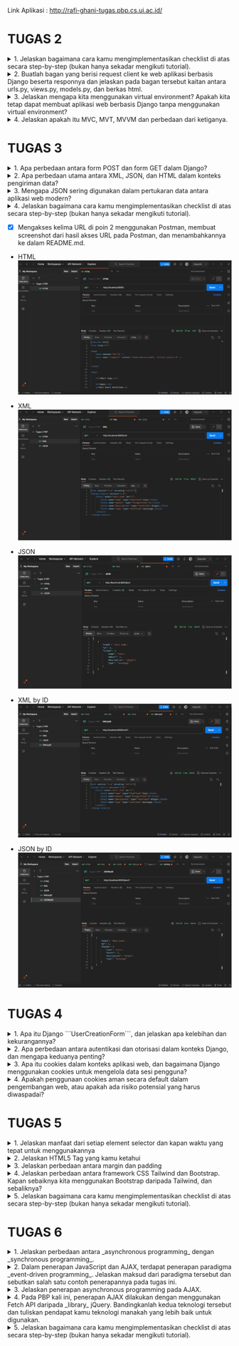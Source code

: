 Link Aplikasi : http://rafi-ghani-tugas.pbp.cs.ui.ac.id/

# TUGAS 2

<details>
<summary>1. Jelaskan bagaimana cara kamu mengimplementasikan checklist di atas secara step-by-step (bukan hanya sekadar mengikuti tutorial).</summary>

- [x] Membuat sebuah proyek Django baru.

* Membuat repositori GitHub baru dengan nama GMart
* Membuat direktori lokal bernama GMart dan inisiasikan dengan `git init` dan hubungkan dengan repositori github tersebut dengan perintah `git remote add origin <URL_GMart>`
* buat file `requirements.txt` dengan beberapa _dependencies_
```
django
gunicorn
whitenoise
psycopg2-binary
requests
urllib3
```
* buat _virtual environment_ dengan perintah `python -m venv env` dan aktifkan dengan perintah `env\Scripts\activate.bat`
* install _dependencies_ tadi dengan perintah `pip install -r requirements.txt`
* buat proyek Django dengan nama GMart dengan perintah `django-admin startproject GMart .`
* Tambahkan `*` pada ALLOWED_HOSTS di `settings.py` untuk keperluan deployment.
* Buat berkas `.gitignore` di repositori lokal yang berisi:
```
# Django
*.log
*.pot
*.pyc
__pycache__
db.sqlite3
media

# Backup files
*.bak 

# If you are using PyCharm
# User-specific stuff
.idea/**/workspace.xml
.idea/**/tasks.xml
.idea/**/usage.statistics.xml
.idea/**/dictionaries
.idea/**/shelf

# AWS User-specific
.idea/**/aws.xml

# Generated files
.idea/**/contentModel.xml

# Sensitive or high-churn files
.idea/**/dataSources/
.idea/**/dataSources.ids
.idea/**/dataSources.local.xml
.idea/**/sqlDataSources.xml
.idea/**/dynamic.xml
.idea/**/uiDesigner.xml
.idea/**/dbnavigator.xml

# Gradle
.idea/**/gradle.xml
.idea/**/libraries

# File-based project format
*.iws

# IntelliJ
out/

# JIRA plugin
atlassian-ide-plugin.xml

# Python
*.py[cod] 
*$py.class 

# Distribution / packaging 
.Python build/ 
develop-eggs/ 
dist/ 
downloads/ 
eggs/ 
.eggs/ 
lib/ 
lib64/ 
parts/ 
sdist/ 
var/ 
wheels/ 
*.egg-info/ 
.installed.cfg 
*.egg 
*.manifest 
*.spec 

# Installer logs 
pip-log.txt 
pip-delete-this-directory.txt 

# Unit test / coverage reports 
htmlcov/ 
.tox/ 
.coverage 
.coverage.* 
.cache 
.pytest_cache/ 
nosetests.xml 
coverage.xml 
*.cover 
.hypothesis/ 

# Jupyter Notebook 
.ipynb_checkpoints 

# pyenv 
.python-version 

# celery 
celerybeat-schedule.* 

# SageMath parsed files 
*.sage.py 

# Environments 
.env 
.venv 
env/ 
venv/ 
ENV/ 
env.bak/ 
venv.bak/ 

# mkdocs documentation 
/site 

# mypy 
.mypy_cache/ 

# Sublime Text
*.tmlanguage.cache 
*.tmPreferences.cache 
*.stTheme.cache 
*.sublime-workspace 
*.sublime-project 

# sftp configuration file 
sftp-config.json 

# Package control specific files Package 
Control.last-run 
Control.ca-list 
Control.ca-bundle 
Control.system-ca-bundle 
GitHub.sublime-settings 

# Visual Studio Code
.vscode/* 
!.vscode/settings.json 
!.vscode/tasks.json 
!.vscode/launch.json 
!.vscode/extensions.json 
.history
```

- [x] Membuat aplikasi dengan nama main pada proyek tersebut.

* aktifkan _virtual environment_ dan buat aplikasi baru `main` dalam proyek GMart dengan perintah `python manage.py startapp main`
* Mendaftarkan `main` dalam proyek dengan menambahkan `'main'` pada variabel `INSTALLED_APPS` di dalam berkas `settings.py` pada direktori `GMart`

```
INSTALLED_APPS = [
    ...,
    'main',
    ...
]
```

-  Melakukan _routing_ pada proyek agar dapat menjalankan aplikasi `main`.

* buat berkas `urls.py` di dalam direktori `main` yang berisi:
```
from django.urls import path
from main.views import show_main

app_name = 'main'

urlpatterns = [
    path('', show_main, name='show_main'),
]
```
* Buka berkas `urls.py` di dalam direktori proyek GMart, impor fungsi `include` dari `django.urls`
```
...
from django.urls import path, include
...
```
* tambahkan rute URL seperti berikut untuk mengarahkan ke tampilan `main` di dalam variabel `urlpatterns`
```
urlpatterns = [
    ...
    path('main/', include('main.urls')),
    ...
]
```

- [x] membuat model pada aplikasi `main`

* isi berkas models.py pada direktori aplikasi `main` dengan kode:
```
from django.db import models

class Product(models.Model):
    name = models.CharField(max_length=255)
    amount = models.IntegerField()
    description = models.TextField()
    type = models.TextField()
```

* migrasi model dengan perintah:
```
python manage.py makemigrations
```
* migrasi ke dalam basis data lokal dengan perintah:
```
python manage.py migrate
```

- [x] Membuat sebuah fungsi pada views.py untuk dikembalikan ke dalam sebuah template HTML yang menampilkan nama aplikasi serta nama dan kelas

* membuat direktori `templates` pada direktori aplikasi `main`
* buat berkas `main.html` pada direktori `templates` yang berisi:
```
<h1>GMart Page</h1>

<h5>Name: </h5>
<p>{{ name }}<p>
<h5>Class: </h5>
<p>{{ class }}<p>
```
* buka berkas `views.py` yang terletak di dalam berkas aplikasi `main` dan isi dengan
```
def show_main(request):
    context = {
        'name': 'Rafi Ghani Harditama',
        'class': 'PBP E'
    }

    return render(request, "main.html", context)
```

- [x] Membuat sebuah routing pada `urls.py` aplikasi `main` untuk memetakan fungsi yang telah dibuat pada `views.py`

* buat berkas `urls.py` di dalam direktori `main`
* isi urls.py dengan kode berikut.
```
from django.urls import path
from main.views import show_main

app_name = 'main'

urlpatterns = [
    path('', show_main, name='show_main'),
]
```

- [x] Melakukan deployment ke Adaptable terhadap aplikasi yang sudah dibuat

* Lakukan `add`, `commit`, dan `push` dari direktori repositori lokal ke repositori GMart di GitHub dengan menggunakan perintah
```
git add .
```
```
git commit -m "<KOMENTAR>"
```
```
git push -u origin main
```

* Masuk ke _website_ Adaptable.io dan tombol `New App`. Pilih `Connect an Existing Repository`
* Pilihlah repositori proyek `GMart` sebagai basis aplikasi yang akan di-_deploy_. Pilih _branch_ yang ingin dijadikan sebagai _deployment branch_
* Pilihlah `Python App Template` sebagai _template deployment_
* Pilih `PostgreSQL` sebagai tipe basis data yang akan digunakan
* Pilih Phyton versi 3.11
* Pada bagian `Start Command` masukkan perintah `python manage.py migrate && gunicorn shopping_list.wsgi`
* Masukkan nama aplikasi yang akan menjadi _domain_ web
* Centang bagian `HTTP Listener on PORT` dan klik `Deploy App` untuk memulai proses deployment aplikasi.
</details>

<details>
<summary>2. Buatlah bagan yang berisi request client ke web aplikasi berbasis Django beserta responnya dan jelaskan pada bagan tersebut kaitan antara urls.py, views.py, models.py, dan berkas html.</summary>

![image](https://github.com/RafGhan/GMart/assets/124992862/a331d954-37ce-4a1e-af81-fb217799221b)


* User: merupakan pengguna(user) yang menjalankan/mengakses web aplikasi
* URLConf(`urls.py`): file yang berfungsi untuk mengatur pola URL yang akan diatur oleh views dalam aplikasi
* Model (`models.py`): file yang berfungsi untuk mendefinisikan struktur data aplikasi dan logika bisnis yang akan disimpan dalam database.
* View (`views.py`): file yang berfungsi sebagai tempat menyimpan model data kita dan hubungan antara data-data tersebut di dalam database
* Template: file HTML yang berfungsi untuk mengatur tampilan dalam aplikasi web. 
* Database: Tempat dimana aplikasi web disimpan secara permanen. 

Dalam pengembangan aplikasi web dengan Django, `urls.py` mengatur pola URL yang mengarahkan permintaan pengguna ke fungsi-fungsi views di `views.py`. Views berperan sebagai perantara antara model di `models.py` dan file template. Saat user melakukan permintaan, `urls.py` menentukan views yang akan menangani permintaan tersebut. Kemudian, views menggunakan model dari `models.py` untuk mengakses data dalam database sesuai dengan permintaan. Selanjutnya, views merender file Template yang sesuai dengan data dan mengirim respons ke pengguna sebagai halaman web. 
</details>

<details>
<summary>3. Jelaskan mengapa kita menggunakan virtual environment? Apakah kita tetap dapat membuat aplikasi web berbasis Django tanpa menggunakan virtual environment?</summary>

_Virtual environment_ adalah alat yang digunakan untuk menciptakan suatu ruang lingkup virtual yang terisolasi secara independen dari _dependencies_ utama. Dengan _virtual environment_, dapat memungkinkan kita untuk menghindari konflik dari _dependencies-dependecies_ yang dapat saling bertabrakan.

Walaupun kita dapat membuat aplikasi web berbasis Django tanpa menggunakan _virtual environment_, sangat disarankan untuk tetap menggunakan _virtual environment_ dalam pengembangan Django. Hal tersebut karena menggunakan _virtual environment_ merupakan _best practice_ karena dapat membantu proyek tetap terorganisir, mencegah terjadinya konflik, dan memudahkan manajemen dependensi. Dengan demikian, membuat aplikasi web berbasis Django dengan menggunakan _virtual environment_ merupakan _best practice_ dan lebih efektif dibandingkan dengan tidak menggunakannya.
</details>

<details>
<summary>4. Jelaskan apakah itu MVC, MVT, MVVM dan perbedaan dari ketiganya.</summary>

* MVC (Model-View-Controller) adalah konsep arsitektur yang memisahkan aplikasi menjadi 3 komponen yaitu Model, View dan Controller
  + Model: Komponen yang bertanggung jawab untuk mengatur dan mengelola data dari aplikasi
  + View: komponen yang menangani logika presentasi. View mengontrol bagaimana data yang dikelola oleh model akan ditampilkan kepada pengguna
  + Controller: komponen yang menghubungkan model dan view dalam setiap proses request dari user
    
* MVT (Model-View-Template) adalah konsep arsitektur yang memisahkan aplikasi menjadi 3 komponen yaitu Model, View dan Template
  + Model: Komponen yang bertanggung jawab untuk mengatur dan mengelola data dari aplikasi
  + View: komponen yang menangani logika presentasi. View mengontrol bagaimana data yang dikelola oleh model akan ditampilkan kepada pengguna
  + Template: komponen yang berfungsi untuk mengatur tampilan atau antarmuka pengguna
    
* MVVM (Model-View-ViewModel)adalah konsep arsitektur yang memisahkan aplikasi menjadi 3 komponen yaitu Model, View dan ViewModel
  + Model: Komponen yang bertanggung jawab untuk mengatur dan mengelola data dari aplikasi
  + View: komponen yang menangani logika presentasi. View mengontrol bagaimana data yang dikelola oleh model akan ditampilkan kepada pengguna
  + ViewModel: komponen yang berfungsi untuk berinteraksi dengan model di mana data yang ada akan diteruskan ke layer view

Perbedaan ketiganya terletak pada bagaimana komponen-komponen tersebut saling berinteraksi dan memisahkan tanggung jawab mereka dalam pengembangan aplikasi. MVC lebih terfokus pada pengendalian aliran aplikasi, MVT memisahkan tampilan dengan markup HTML
</details>

# TUGAS 3 

<details>
<summary>1. Apa perbedaan antara form POST dan form GET dalam Django?</summary>

| POST   | GET   |
| ---    | ---   |
|Data dikirimkan dalam bentuk _request body_, sehingga tidak terlihat di URL.|Data dikirimkan sebagai _query string_ yang terlihat di URL|
|Memiliki batas ukuran data yang lebih besar dibandingkan ```GET```|Terbatas dalam ukuran data karena ada batasan panjang URL pada beberapa server dan browser|
|Cocok untuk mengirim data sensitif karena tidak terlihat di URL| Kurang aman untuk data sensitif karena lebih mudah diakses oleh pengguna dengan URL|
|Biasanya digunakan untuk mengirimkan data yang memiliki dampak terhadap server|Biasanya digunakan untuk mengirimkan data yang tidak berpengaruh terhadap server|
</details>

<details>
<summary>2. Apa perbedaan utama antara XML, JSON, dan HTML dalam konteks pengiriman data?</summary>

* XML merupakan _markup language_ yang digunakan untuk menyimpan dan mengirim data dalam format yang sangat fleksibel dengan struktur pohon dan _user_ dapat membuat tag tambahan sesuai dengan kebutuhan. Meskipun fleksibel, markup XML seringkali rumit dan sulit dibaca.
* JSON merupakan format pengiriman yang cenderung sederhana dan mudah untuk dimengerti oleh manusia dengan pasangan key-value. Selain itu, JSON juga relatif ringan dibandingkan dngan format data lainnya. Hal tersebut membuatnya sangat efektif dalam pertukaran data dibandingkan dengan format data lainnya.
* HTML adalah _markup language_ yang digunakan untuk membuat struktur dan tampilan halaman web. Berbeda dengan JSON dan XML yang dapat membuat tag mereka sendiri, HTML memiliki tag bawaan yang telah ditentukan sebelumnya untuk elemen-elemen seperti teks, gambar, tautan, dan lainnya.
</details>

<details>
<summary>3. Mengapa JSON sering digunakan dalam pertukaran data antara aplikasi web modern?</summary>

* JSON lebih mudah untuk dipahami karena memiliki format yang sederhana dan array yang mudah dipahami oleh manusia.
* Fleksibel karena memungkinkan perubahan struktur data dengan mudah tanpa perlu mengubah skema secara signifikan.
* JSON compatible dengan hampir semua bahsa pemrograman seperti JavaScript, Python, Ruby, Java, C#, dll
* JSON adalah format data yang relatif ringan dibandingkan dngan format data lainnya, sehingga mengurangi latensi dan memungkinkan pertukaran data yang lebih cepat dibandingkan dengan format data lainnya.
</details>

<details>
<summary>4. Jelaskan bagaimana cara kamu mengimplementasikan checklist di atas secara step-by-step (bukan hanya sekadar mengikuti tutorial).</summary>

* Buat _folder_ ```templates``` pada _root folder_ dan buat _file_ HTML bernama ```base.html```. Isi dari ```base.html```:
```
{% load static %}
<!DOCTYPE html>
<html lang="en">
    <head>
        <meta charset="UTF-8" />
        <meta
            name="viewport"
            content="width=device-width, initial-scale=1.0"
        />
        {% block meta %}
        {% endblock meta %}
    </head>

    <body>
        {% block content %}
        {% endblock content %}
    </body>
</html>
```

* Buka  ```settings.py``` pada subdirektori ```GMart``` dan tambahkan kode ```BASE_DIR / 'templates``` pada variabel ```TEMPLATES``` 
```
...
TEMPLATES = [
    {
        'BACKEND': 'django.template.backends.django.DjangoTemplates',
        'DIRS': [BASE_DIR / 'templates'], # Tambahkan kode ini
        'APP_DIRS': True,
        ...
    }
]
...
```

* Ubah kode pada ```main.html``` di subdirektori ```templates``` yang ada di direktori ```main``` menjadi:
```
{% extends 'base.html' %}

{% block content %}
    <h1>Shopping List Page</h1>

    <h5>Name:</h5>
    <p>{{name}}</p>

    <h5>Class:</h5>
    <p>{{class}}</p>
{% endblock content %}
```

- [x] Membuat input form untuk menambahkan objek model pada app sebelumnya.

* Buat berkas baru pada direktori ```main``` dengan nama ```forms.py``` untuk membuat struktur form yang dapat menerima data produk baru. isi dari ```forms.py```:
```
from django.forms import ModelForm
from main.models import Item

class ItemForm(ModelForm):
    class Meta:
        model = Item
        fields = ["name", "amount", "description", "type"]
```

* Buka berkas ```views.py``` yang ada pada folder ```main``` dan tambahkan beberapa _import_ berikut pada bagian paling atas
```
from main.forms import ItemForm
from django.urls import reverse
from main.models import Item
```

* Buat fungsi baru bernama ```create_product``` dengan kode
```
def create_product(request):
    form = ItemForm(request.POST or None)

    if form.is_valid() and request.method == "POST":
        form.save()
        return HttpResponseRedirect(reverse('main:show_main'))
```

* Ubah fungsi ```show_main``` menjadi
```
def show_main(request):
    item = Item.objects.all()
    context = {
        'name': 'Rafi Ghani Harditama',
        'class': 'PBP E',
        'item': item
    }
    return render(request, "main.html", context)
```

* Buka ```urls.py``` yang ada pada folder ```main``` dan _import_ fungsi ```create_product``` tadi 
```
from main.views import show_main, create_product
```

* Tambahkan _path url_ ke dalam ```urlpatterns``` pada ```urls.py``` di ```main``` untuk mengakses fungsi yang sudah di-_import_ tadi
```
path('create-product', create_product, name='create_product'),
```

* Buat berkas HTML baru dengan nama ```create_product.html``` pada direktori ```main/templates```. Isi ```create_product.html``` dengan kode berikut:
```
{% extends 'base.html' %} 

{% block content %}
<h1>Add New Item</h1>

<form method="POST">
    {% csrf_token %}
    <table>
        {{ form.as_table }}
        <tr>
            <td></td>
            <td>
                <input type="submit" value="Add Item"/>
            </td>
        </tr>
    </table>
</form>

{% endblock %}
```

* Tambahkan kode berikut di dalam ```{% block content %}```untuk menampilkan data produk dalam bentuk table serta tombol "Add New Product" pada ```main.html``` 
```
<table>
        <tr>
            <th>Name</th>
            <th>Amount</th>
            <th>Description</th>
            <th>Type</th>
        </tr>
    
        {% comment %} Berikut cara memperlihatkan data produk di bawah baris ini {% endcomment %}
    
        {% for item in items %}
            <tr>
                <td>{{item.name}}</td>
                <td>{{item.amount}}</td>
                <td>{{item.description}}</td>
                <td>{{item.type}}</td>
            </tr>
        {% endfor %}
    </table>
    
    <br />
    
    <a href="{% url 'main:create_product' %}">
        <button>
            Add New Item
        </button>
    </a>
```

- [x] Tambahkan 5 fungsi views untuk melihat objek yang sudah ditambahkan dalam format HTML, XML, JSON, XML by ID, dan JSON by ID.

* Tambahkan _import_ ```HttpResponse``` dan ```Serializer``` pada ```views.py``` yang ada pada folder ```main```
```
from django.http import HttpResponse
from django.core import serializers
```

* Buat fungsi untuk mengirimkan data dalam berbagai format data di ```view.py```
    + XML
    ```
    def show_xml(request):
        data = Item.objects.all()
        return HttpResponse(serializers.serialize("xml", data), content_type="application/xml")
    ```
    
    + JSON
    ```
    def show_json(request):
        data = Item.objects.all()
        return HttpResponse(serializers.serialize("json", data), content_type="application/json")
    ```

    + XML by ID
    ```
    def show_xml_by_id(request, id):
        data = Item.objects.filter(pk=id)
        return HttpResponse(serializers.serialize("xml", data), content_type="application/xml")
    ```
    
    + JSON by ID
    ```
    def show_json_by_id(request, id):
        data = Item.objects.filter(pk=id)
        return HttpResponse(serializers.serialize("json", data), content_type="application/json")
    ```

- [x]  Membuat routing URL untuk masing-masing views yang telah ditambahkan pada poin 2.

* Buka ```urls.py``` pada direktori ```main``` dan import fungsi yang sudah kita buat di poin 2. Kemudian, tambahkan path url di ```urlpatterns``` untuk dapat diakses
```
from django.urls import path
from main.views import show_main,  create_product, show_xml, show_json, show_xml_by_id, show_json_by_id 

app_name = 'main'

urlpatterns = [
    path('', show_main, name='show_main'),
    path('create-product', create_product, name='create_product'),
    path('xml/', show_xml, name='show_xml'), 
    path('json/', show_json, name='show_json'),
    path('xml/<int:id>/', show_xml_by_id, name='show_xml_by_id'),
    path('json/<int:id>/', show_json_by_id, name='show_json_by_id'), 
]
```

- [x] BONUS! Menambahkan pesan "Kamu menyimpan X item pada aplikasi ini" 

* menamahkan kode ```'kumlah_item': item.count()``` pada fungsi ```show_main``` di ```views.py``` pada direktori ```main``` sehingga kode pada  fungsi ```show_main``` menjadi berikut
```
def show_main(request):
    item = Item.objects.all()
    context = {
        'name': 'Rafi Ghani Harditama',
        'class': 'PBP E',
        'item': item,
        'jumlah_item': item.count()
    }
    return render(request, "main.html", context)
```

* menambahkan kode ```<p>Kamu menyimpan {{ jumlah_item }} item pada aplikasi ini </p>``` pada ```main.html``` di subdirektori ```templates``` yang ada di direktori ```main```
</details>

- [x] Mengakses kelima URL di poin 2 menggunakan Postman, membuat screenshot dari hasil akses URL pada Postman, dan menambahkannya ke dalam README.md.

* HTML
![Alt text](image.png)

* XML
![Alt text](image-2.png)

* JSON
![Alt text](image-1.png)

* XML by ID
![Alt text](image-3.png)

* JSON by ID
![Alt text](image-4.png)

# TUGAS 4 

<details>
<summary>1. Apa itu Django ```UserCreationForm```, dan jelaskan apa kelebihan dan kekurangannya?</summary>
```UserCreationForm``` merupakan import yang terdapat pada ```django.contrib.auth.forms``` untuk membuat dan meregister akun baru dalam aplikasi web

Kelebihan:
* Form ini sudah dibuat secara default oleh Django sehingga user tidak perlu membuat kode untuk register sendiri
* Sudah terintegrasi dengan sistem otentikasi Django, seperti login, logout, dll
* Form ini sudah memiliki validasi bawaan untuk mengecek data user sudah sesuai syarat atau belum, seperti password yang dibuat sekuat mungkin dengan harus menggunakan elemen dan angka

Kekurangan:
* Form ini sudah menggunakan desain bawaan sehingga user tidak bisa mengubah desain tersebut
* Tidak bisa dikostumisasi dengan mudah seperti menambahkan field baru karena form ini sudah bawaan dari Django
</details>

<details>
<summary>2. Apa perbedaan antara autentikasi dan otorisasi dalam konteks Django, dan mengapa keduanya penting?</summary>

Autentikasi adalah preses yang dilakukan untuk memverifikasi identitas user yang akan login ke dalam aplikasi web, seperti login dengan memasukkan username dan password. Sementara, otorisasi adalah pengendalian izin atas hal-hal yang boleh dilakukan seorang user dalam aplikasi web tersebut. Keduanya sama pentingnya untuk melindungi aplikasi web. Autentikasi mengecek keaslian pengguna yang dapat masuk ke dalam aplikasi web. Setelah terautentikasi, otorisasi memberikan hak dan informasi yang sesuai kepada user yang sudah terautentikasi dalam mengakses web aplikasi tersebut.  
</details>

<details>
<summary>3. Apa itu cookies dalam konteks aplikasi web, dan bagaimana Django menggunakan cookies untuk mengelola data sesi pengguna?</summary>

Dalam konteks aplikasi web, cookies adalah file kecil yang berisi informasi tentang data pengguna yang dikirim oleh web ke browser dan disimpan pada perangkat user. File ini berguna untuk mengelola data pengguna selama mengakses aplikasi web. Dalam Django, cookies digunakan untuk mengelola data sesi pengguna dengan menyimpan ID sesi dalam cookies di browser pengguna. Namun, data sesi yang sebenernya, seperti status masuk atau preferensi, disimpan di server Django. Cara kerjanya adalah saat pertama kali user mengakses aplikasi web, Django akan membuat ID sesi unik untuk user tersebut. Setiap kali pengguna membuat permintaan, ID sesi digunakan untuk mengidentifikasi sesi pengguna, memungkinkan Django untuk mengembalikan data sesi yang sesuai. 
</details>

<details>
<summary>4. Apakah penggunaan cookies aman secara default dalam pengembangan web, atau apakah ada risiko potensial yang harus diwaspadai?</summary>

Penggunaaan cookies dalam pengembagan web sebenernya cukup aman jika dikelola dengan benar. Namun, tidak menutup adanya risiko potensi yang tetap harus diwaspadai seperti serangan Cross-Site Scripting (XSS) atau Cross-Site Request Forgery (CSRF), kebocoran data, dan pelacakan oleh pihak ketiga. Meskipun begitu, kita tetap dapat mengurangi risiko tersebut salah satunya dengan menggunakan HTTPS.

<summary>5. Jelaskan bagaimana cara kamu mengimplementasikan checklist di atas secara step-by-step (bukan hanya sekadar mengikuti tutorial).</summary>

- [x]  Mengimplementasikan fungsi registrasi, login, dan logout untuk memungkinkan pengguna untuk mengakses aplikasi sebelumnya dengan lancar.

* Registrasi

    + _import_ ```redirect```, ```UserCreationForm```, dan ```messages``` pada berkas ```views.py``` pada subdirektori ```main```
    ```
    from django.shortcuts import redirect
    from django.contrib.auth.forms import UserCreationForm
    from django.contrib import messages  
    ```

    + buatlah fungsi ```register``` dengan kode berikut
    ```
    def register(request):
        form = UserCreationForm()

        if request.method == "POST":
            form = UserCreationForm(request.POST)
            if form.is_valid():
                form.save()
                messages.success(request, 'Your account has been successfully created!')
                return redirect('main:login')
        context = {'form':form}
        return render(request, 'register.html', context)
    ```

    + Buat berkas HTML yang bernama ```register.html``` pada subdirektori ```main/templates``` dengan isi sebagai berikut.
    ```
    {% extends 'base.html' %}

    {% block meta %}
        <title>Register</title>
        {% endblock meta %}

    {% block content %}  

    <div class = "login">
    
        <h1>Register</h1>  

            <form method="POST" >  
                {% csrf_token %}  
                <table>  
                    {{ form.as_table }}  
                    <tr>  
                        <td></td>
                        <td><input type="submit" name="submit" value="Daftar"/></td>  
                    </tr>  
                </table>  
            </form>

        {% if messages %}  
            <ul>   
                {% for message in messages %}  
                    <li>{{ message }}</li>  
                    {% endfor %}  
            </ul>   
        {% endif %}

    </div>  

    {% endblock content %}
    ```

    + _import_ fungsi register tadi pada ```urls.py``` yang ada di subdirektori ```main``` dan tambahkan _path url_ ke dalam ``` urlpatterns``` 
    ``` from main.views import register```
    ```path('register/', register, name='register'),```

* Login

    + _import_ ```authenticate```, dan ```login``` pada berkas ```views.py``` pada subdirektori ```main```
    ```from django.contrib.auth import authenticate, login```

    + buatlah fungsi ```login``` dengan kode berikut
    ```
    def login_user(request):
        if request.method == 'POST':
            username = request.POST.get('username')
            password = request.POST.get('password')
            user = authenticate(request, username=username, password=password)
            if user is not None:
                login(request, user)
                return redirect('main:show_main')
            else:
                messages.info(request, 'Sorry, incorrect username or password. Please try again.')
        context = {}
        return render(request, 'login.html', context)
    ```

    + Buat berkas HTML yang bernama ```login.html``` pada subdirektori ```main/templates``` dengan isi sebagai berikut.
    ```
    {% extends 'base.html' %}

    {% block meta %}
        <title>Login</title>
    {% endblock meta %}

    {% block content %}

    <div class = "login">

       <h1>Login</h1>

        <form method="POST" action="">
            {% csrf_token %}
            <table>
                <tr>
                    <td>Username: </td>
                    <td><input type="text" name="username" placeholder="Username" class="form-control"></td>
                </tr>
                    
                <tr>
                    <td>Password: </td>
                    <td><input type="password" name="password" placeholder="Password" class="form-control"></td>
                </tr>

                <tr>
                    <td></td>
                    <td><input class="btn login_btn" type="submit" value="Login"></td>
                </tr>
            </table>
        </form>

        {% if messages %}
            <ul>
                {% for message in messages %}
                    <li>{{ message }}</li>
                {% endfor %}
            </ul>
        {% endif %}     
        
        Don't have an account yet? <a href="{% url 'main:register' %}">Register Now</a>

    </div>

    {% endblock content %}
    ```

    + _import_ fungsi login tadi pada ```urls.py``` yang ada di subdirektori ```main``` dan tambahkan _path url_ ke dalam ``` urlpatterns``` 
    ```from main.views import login_user```
    ```path('login/', login_user, name='login'),```

* Logout

    + _import_ ```logout``` pada berkas ```views.py``` pada subdirektori ```main```
    ```from django.contrib.auth import logout```

    + buatlah fungsi ```logout``` dengan kode berikut
    ```
    def logout_user(request):
        logout(request)
        return redirect('main:login')
    ```

    + tambahkan kode di bawah ini setelah _hyperlink tag_ untuk _Add New Product_ pada berkas ```main.html```
    ```
    ...
    <a href="{% url 'main:logout' %}">
        <button>
            Logout
        </button>
    </a>
    ...    
    ```

    + _import_ fungsi logout tadi pada ```urls.py``` yang ada di subdirektori ```main``` dan tambahkan _path url_ ke dalam ``` urlpatterns``` 
    ```from main.views import logout_user```
    ```path('logout/', logout_user, name='logout'),```

- [x] Membuat dua akun pengguna dengan masing-masing tiga dummy data menggunakan model yang telah dibuat pada aplikasi sebelumnya untuk setiap akun di lokal.

* Membuka localhost pada browser
* tekan tombol register untuk membuat akun (lakukan 2 kali hingga terdapat 2 user)
* Setelah membuat akun, login dengan username dan password yang sudah dibuat
* tekan tombol add new product untuk membuat dummy data (lakukan 3 kali hingga terdapat 3 dummy data pada setiap user)
* kedua akun tersebut sudah memiliki 3 dummy data di masing-masing akun

- [x] Menghubungkan model Item dengan User.

* _import_ ```User``` pada ```models.py``` yang ada pada subdirektori ```main```
```from django.contrib.auth.models import User```

* Tambahkan potongan kode berikut pada model ```Item```
```
class Item(models.Model):
    user = models.ForeignKey(User, on_delete=models.CASCADE)
...
```

* ubah fungsi ```create_product``` pada ```views.py``` yang ada pada subdirektori ```main```
```
def create_item(request):
    form = ItemForm(request.POST or None)

    if form.is_valid() and request.method == "POST":
        item = form.save(commit=False)
        item.user = request.user
        item.save()
        return HttpResponseRedirect(reverse('main:show_main'))
...
```

* ubah fungsi ```show_main``` menjadi
```
def show_main(request):
    products = Product.objects.filter(user=request.user)

    context = {
        'name': request.user.username,
    ...
...
```

* simpan dan lakukan migrasi dengan ```python manage.py makemigrations``` dan ```python manage.py migrate```

- [x] Menampilkan detail informasi pengguna yang sedang logged in seperti username dan menerapkan cookies seperti last login pada halaman utama aplikasi.

* _import_ ```datetime``` pada ```views.py``` yang ada pada subdirektori ```main```
```import datetime```

* tambahkan _cookie_ yang bernama ```last_login``` untuk melihat kapan terakhir kali pengguna melakukan ```login``` eengan mengganti kode pada bagian ```if user is not None``` menjadi kode berikut.
```
if user is not None:
    login(request, user)
    response = HttpResponseRedirect(reverse("main:show_main")) 
    response.set_cookie('last_login', str(datetime.datetime.now()))
    return response
```

* tambahkan kode ```'last_login': request.COOKIES['last_login']``` di variabel ```context``` pada fungsi ```show_main``` sehingga bentuknya menjadi. 
```
context = {
    'name': 'Pak Bepe',
    'class': 'PBP A',
    'products': products,
    'last_login': request.COOKIES['last_login'],
}
```

* Ubah fungsi ```logout_user``` menjadi.
```
def logout_user(request):
    logout(request)
    response = HttpResponseRedirect(reverse('main:login'))
    response.delete_cookie('last_login')
    return response
```

* Pada berkas ```main.html```, tambahkan kode berikut diantara tabel dan tombol _logout_  untuk menampilkan data _last login_.
```
<h5>Sesi terakhir login: {{ last_login }}</h5>
```

- [x] BONUS!Tambahkan tombol dan fungsi untuk menambahkan amount suatu objek sebanyak satu, tombol untuk mengurangi jumlah stok suatu objek sebanyak satu, dan tombol untuk menghapus suatu objek dari inventori.

* Buat fungsi ```add_amount```, ```sub_amount```, dan ```remove_item``` pada ```views.py``` yang ada pada subdirektori ```main```
```
def add_amount(request, id):
    if request == "POST":
        item = Item.objects.get(pk=id)
        item.amount += 1
        item.save()
    return HttpResponseRedirect(reverse('main:show_main'))

def sub_amount(request, id):
    if request == "POST":
        item = Item.objects.get(pk=id)
        if item > 1:
            item.amount -= 1
            item.save()
        else:
            item.delete()
    return HttpResponseRedirect(reverse('main:show_main'))

def remove_item(request, id):
    if request == "POST":
        item = Item.objects.get(pk=id)
        item.delete()
    return HttpResponseRedirect(reverse('main:show_main'))
```

* _import_ fungsi-fungsi tersebut pada ```urls.py``` yang ada di subdirektori ```main``` dan tambahkan _path url_ ke dalam ``` urlpatterns``` 
```
from main.views import add_amount, sub_amount, remove_item
```
```
path('add/<int:id>/', add_amount, name='add_amount'),
path('sub/<int:id>/', sub_amount, name='sub_amount'),
path('remove/<int:id>/', remove_item, name='remove_item'),
```

* Tambahkan kode berikut di dalam tabel pada ```main.html```
```
<td>
    <form method="post" action="{% url 'main:add_amount' i.id %}">
        {% csrf_token %}
        <button type="submit">Add</button>
    </form>
</td>
<td> 
    <form method="post" action="{% url 'main:sub_amount' i.id %}">
        {% csrf_token %}
        <button type="submit">Subtraction</button>
    </form>
</td>
<td> 
    <form method="post" action="{% url 'main:remove_item' i.id %}">
        {% csrf_token %}
        <button type="submit">Remove</button>
    </form>
</td>
```
</details>

# TUGAS 5

<details>
<summary>1. Jelaskan manfaat dari setiap element selector dan kapan waktu yang tepat untuk menggunakannya</summary>

* Universal Selector (*)
Universal selector bermanfaat untuk memilih semua elemen pada halaman. Biasanya digunakan untuk menetapkan nilai awal pada semua elemen

* Element Selector
Element Selector memungkinkan kita mengubah properti untuk semua elemen yang memiliki tag HTML yang sama. Berguna ketika ingin mengubah gaya untuk semua elemen HTML.

* ID Selector (#)
ID selector menggunakan ID pada tag sebagai selector-nya. ID bersifat unik dalam satu halaman web. ID dapat ditambahkan pada halaman template HTML. Cocok digunakan untuk memilih elemen dengan atribut id tertentu pada halaman.

* Class Selector (.)
Class Selector memungkinkan kita untuk mengelompokkan elemen dengan karakteristik yang sama. Cocok ketika ingin mengganti gaya elemen tertentu yang memiliki class yang sama.
</details>

<details>
<summary>2. Jelaskan HTML5 Tag yang kamu ketahui</summary>

* ```<style>```: untuk menyisipkan kode CSS yang biasanya digunakan untuk mengatur dan merubah tampilan pada halaman web
* ```<nav>```: untuk membuat navigasi berupa navigation bar yang biasanya digunakan untuk memberikan informasi penting dari halaman tersebut
* ```<div>```: untuk mengelompokan bagian-bagian pada halaman web tersebut
* ```<a>```: untuk memberikan tautan ke web, file, ataupun url eksternal lainnya
* ```<h1>```: untuk mengatur teks menjadi judul tingkat 1
* ```<table>```: digunakan untuk membuat table
* ```<tr>, <th>, <td>```: elemen elemen pada tabel, tr = menyatakan baris, th: heading dari table tersebut(biasanya baris pertama), td: menyatakan kolom.
* ```<button>```: untuk membuat tombol yang dapat dipencet dan melakukan sebuah perintah
* ```<form>```: membuat formulir/input untuk memasukan data yang nantinya akan disimpan
* ```<header>```: untuk mendefinisikan header atau bagian atas halaman web
* ```<p>```: untuk membuat paragraf
* ```<img>```: untuk menampilkan gambar pada web
* ```<script>```: untuk memasukkan kode javascript
* dst
</details>

<details>
<summary>3. Jelaskan perbedaan antara margin dan padding</summary>

Margin adalah sebuah ruang kosong atau jarak di luar elemen HTML yang mengatur jarak antar suatu elemen dengan elemen lainnya, sedangkan Padding adalah ruang kosong atau jarak di dalam elemen HTML yang mengatur jarak antara konten konten dan batasannya pada elemen HTML tersebut. Intinya, Margin mengatur jarak antar elemen, sedangkan padding mengatur tampilan konten elemen.
</details>

<details>
<summary>4. Jelaskan perbedaan antara framework CSS Tailwind dan Bootstrap. Kapan sebaiknya kita menggunakan Bootstrap daripada Tailwind, dan sebaliknya?</summary>

| Bootstrap   | Tailwind   |
| ---         | ---        |
|Bootstrap memiliki komponen yang sudah didefinisikan, sehingga kita mendapatkan komponen siap pakai dan dapay langsung digunakan|Tailwind CSS memberikan kontrol lebih kepada kita untuk merancang sendiri tampilan kita|
|memiliki ukuran file CSS yang lebih besar karena sudah memiliki banyak komponen bawaan yang sudah didefinisikan|memiliki ukuran file CSS yang lebih ringan dibandingkan Bootstrap|
|Lebih terbatas jika ingin melakukan kostumisasi karena memiliki banyak komponen bawaan yang sudah didefinisikan|lebih fleksibel untuk hal kostumisasi|

Bootstrap lebih cocok digunakan ketika kita ingin membuat proyek dengan yang membutuhkan pengembangan cepat karena sudah disediakan komponen siap pakai dan gaya yang konsisten. Sedangkan Tailwind lebih cocok digunakan ketika kita yang membutuhkan kreativitas dalam merancang tampilan web karena lebih fleksibel jika ingin kostumisasi komponen pada web tersebut.
</details>

<details>
<summary>5. Jelaskan bagaimana cara kamu mengimplementasikan checklist di atas secara step-by-step (bukan hanya sekadar mengikuti tutorial). </summary>

* Menambahkan bootstrap
    + tambahkan kode berikut dalam ```base.html``` agar halaman dapat menyesuaikan ukuran dan perilaku perangkat mobile
    ```
    <head>
        {% block meta %}
            <meta charset="UTF-8" />
            <meta name="viewport" content="width=device-width, initial-scale=1">
        {% endblock meta %}
    </head>
    ```
    + Tambahkan Bootstrap CSS dan juga JS.
    CSS
    ```
    <head>
        {% block meta %}
            ...
        {% endblock meta %}
        <link href="https://cdn.jsdelivr.net/npm/bootstrap@5.3.2/dist/css/bootstrap.min.css" rel="stylesheet" integrity="sha384-T3c6CoIi6uLrA9TneNEoa7RxnatzjcDSCmG1MXxSR1GAsXEV/Dwwykc2MPK8M2HN" crossorigin="anonymous">
    </head>
    ```
    JS
    ```
    <link href="https://cdn.jsdelivr.net/npm/bootstrap@5.3.2/dist/css/bootstrap.min.css" rel="stylesheet" integrity="sha384-T3c6CoIi6uLrA9TneNEoa7RxnatzjcDSCmG1MXxSR1GAsXEV/Dwwykc2MPK8M2HN" crossorigin="anonymous">
    <script src="https://code.jquery.com/jquery-3.6.0.min.js" integrity="sha384-KyZXEAg3QhqLMpG8r+J4jsl5c9zdLKaUk5Ae5f5b1bw6AUn5f5v8FZJoMxm6f5cH1" crossorigin="anonymous"></script>
    <script src="https://cdn.jsdelivr.net/npm/@popperjs/core@2.11.8/dist/umd/popper.min.js" integrity="sha384-I7E8VVD/ismYTF4hNIPjVp/Zjvgyol6VFvRkX/vR+Vc4jQkC+hVqc2pM8ODewa9r" crossorigin="anonymous"></script>
    <script src="https://cdn.jsdelivr.net/npm/bootstrap@5.3.2/dist/js/bootstrap.min.js" integrity="sha384-BBtl+eGJRgqQAUMxJ7pMwbEyER4l1g+O15P+16Ep7Q9Q+zqX6gSbd85u4mG4QzX+" crossorigin="anonymous"></script>
    ```

* Menambahkan fitur edit pada apikasi

    + tambahkan fungsi ```edit_item``` pada ```views.py```
    ```
    def edit_item(request, id):
    item = Item.objects.get(pk = id)

    form = ItemForm(request.POST or None, instance=item)

    if form.is_valid() and request.method == "POST":
        form.save()
        return HttpResponseRedirect(reverse('main:show_main'))

    context = {'form': form}
    return render(request, "edit_item.html", context)
    ```

    + buat file baru ```edit_item.html``` pada ```main/templates```
    ```
    {% extends 'base.html' %}

    {% load static %}

    {% block content %}

    <h1>Edit Product</h1>
    <div class=" edit-item">
        <form method="POST">
            {% csrf_token %}
            <table>
                {{ form.as_table }}
                <tr>
                    <td></td>
                    <td>
                        <input type="submit" value="Edit Item"/>
                    </td>
                </tr>
            </table>
        </form>
    </div>

    {% endblock %}
    ```

    + tambahkan ```<style>``` untuk merubah tampilan halaman
    ```
    <style>
        body {
            background-image: url('https://media.discordapp.net/attachments/1020337769505116261/1158800181354037299/Woolworths___Signage_Design___McCartney_Design.jpg?ex=651d9044&is=651c3ec4&hm=04c5048ee5d374936c9de5821968f6fb2219398744494f1cbfbf89558516e4aa&=&width=918&height=612');
            background-size: cover;
            background-repeat: no-repeat;
            font-family: Arial, sans-serif;
            display: flex;
            justify-content: center; 
            align-items: center; 
            height: 100vh;
        }

        .edit-item {
            background-color: rgba(255, 255, 255, 0.9); 
            padding: 20px;
            border-radius: 10px;
        }

        h1 {
            text-align: center;
            background-color: rgba(255, 255, 255, 0.9);
        }


        table {
            margin: 0 auto;
        }


        input[type="submit"] {
            font-family: arial;
            font-weight: bold;
            color: #000000 !important;
            font-size: 11px;
            text-shadow: 0px 0px 0px #F8EDEB;
            box-shadow: 1px 1px 1px #F8EDEB;
            padding: 9px 16px;
            border-radius: 40px;
            border: 1px solid #000000;
            background: #FEC89A;
        }
        input[type="submit"]:hover {
            color: #F8EDEB !important;
            background: #FEC89A;
        }

    </style>
    ```

    + _import_ fungsi ```ediy_item``` pada ```urls.py``` dan tambahkan pathnya
    ```from main.views import edit_item```
    ```path('edit-item/<int:id>', edit_item, name='edit_item'),```

- [x]  Kustomisasi halaman login, register, dan tambah inventori semenarik mungkin.

* Login

    + tambahkan _style_ untuk merubah tampilan pada login.html. isinya
    ```
    <style>
        body{
            background-image: url('https://media.discordapp.net/attachments/1020337769505116261/1158780706282025070/DreamShaper_v7_make_me_a_background_for_login_page_that_contai_1.jpg?ex=651d7e21&is=651c2ca1&hm=55c53ac87544e149bc2a2fa2cba41556ff7bf9d21f7930f30958d863828c81e3&=&width=993&height=662'); 
            background-size: cover; 
            background-repeat: no-repeat; 
            display: flex;
            justify-content: center; 
            align-items: center; 
            height: 100vh; 
        }
        .login {
            background-color: rgba(255, 255, 255, 0.9); 
            padding: 20px;
            border-radius: 10px;
            text-align: center;
        }

        table {
            margin: 0 auto; 
            margin-bottom: 10px;
        }

        .form-control {
            width: 100%; 
        }

        .logbttnstyle {
            font-weight: bold;
            color: #F8EDEB !important;
            font-size: 11px;
            text-shadow: 0px 0px 0px #F8EDEB;
            box-shadow: 1px 1px 1px #F8EDEB;
            padding: 9px 16px;
            border-radius: 40px;
            border: 0px solid #FEC89A;
            background: #FEC89A;
            margin-bottom: 10px;
        }
        .logbttnstyle:hover {
            color: #F8EDEB !important;
            background: #FEC89A;
        }
    </style>
    ```

    + tambahkan ```logbttnstyle``` pada class di button login untuk merubah tampilan button
    ```<td><input class="btn login_btn logbttnstyle" type="submit" value="Login"></td>```

* Register

    + tambahkan _style_ untuk merubah tampilan pada register.html. isinya
    ```
    <style>
        body{
            background-image: url('https://media.discordapp.net/attachments/1020337769505116261/1158780706282025070/DreamShaper_v7_make_me_a_background_for_login_page_that_contai_1.jpg?ex=651d7e21&is=651c2ca1&hm=55c53ac87544e149bc2a2fa2cba41556ff7bf9d21f7930f30958d863828c81e3&=&width=993&height=662'); 
            background-size: cover; 
            background-repeat: no-repeat; 
            display: flex;
            justify-content: center; 
            align-items: center; 
            height: 100vh; 
        }

        .login {
            background-color: rgba(255, 255, 255, 0.9); 
            padding: 20px;
            border-radius: 10px;
        }

        table {
            margin: 0 auto; 
        }

        .form-control {
            width: 100%; 
        }

        input[type="submit"] {
            font-family: arial;
            font-weight: bold;
            color: #F8EDEB !important;
            font-size: 11px;
            text-shadow: 0px 0px 0px #F8EDEB;
            box-shadow: 1px 1px 1px #F8EDEB;
            padding: 9px 16px;
            border-radius: 40px;
            border: 0px solid #FEC89A;
            background: #FEC89A;
        }
        input[type="submit"]:hover {
            color: #F8EDEB !important;
            background: #FEC89A;
        }
    </style>
    ```

* Create item

    + tambahkan _style_ untuk merubah tampilan pada create_item.html. isinya
    ```
    {% extends 'base.html' %} 

    {% block content %}

    <style>
        body {
            background-image: url('https://media.discordapp.net/attachments/1020337769505116261/1158800181354037299/Woolworths___Signage_Design___McCartney_Design.jpg?ex=651d9044&is=651c3ec4&hm=04c5048ee5d374936c9de5821968f6fb2219398744494f1cbfbf89558516e4aa&=&width=918&height=612');
            background-size: cover;
            background-repeat: no-repeat;
            font-family: Arial, sans-serif;
            display: flex;
            justify-content: center; 
            align-items: center; 
            height: 100vh;
        }

        .add-item {
            background-color: rgba(255, 255, 255, 0.9); 
            padding: 20px;
            border-radius: 10px;
        }

        h1 {
            text-align: center;
            background-color: rgba(255, 255, 255, 0.9);
        }


        table {
            margin: 0 auto;
        }


        input[type="submit"] {
            font-family: arial;
            font-weight: bold;
            color: #000000 !important;
            font-size: 11px;
            text-shadow: 0px 0px 0px #F8EDEB;
            box-shadow: 1px 1px 1px #F8EDEB;
            padding: 9px 16px;
            border-radius: 40px;
            border: 1px solid #000000;
            background: #FEC89A;
        }
        input[type="submit"]:hover {
            color: #F8EDEB !important;
            background: #FEC89A;
        }

    </style>

    <h1>Add New Item</h1>

    <div class=" add-item">
        <form method="POST">
            {% csrf_token %}
                <table>
                    {{ form.as_table }}
                    <tr>
                        <td></td>
                        <td>
                            <input type="submit" value="Add Item"/>
                        </td>
                    </tr>
                </table>
        </form>
    </div>

    {% endblock %}
    ```

- [x] Kustomisasi halaman daftar inventori menjadi lebih berwarna maupun menggunakan apporach lain seperti menggunakan Card.

    + menambahkan navbar pada halaman main dengan menambahkan kode ini
    ```
    <nav class="navbar navbar-expand-lg bg-body-primary">
        
        <div class="container-fluid">
            <a class="navbar-brand" href="{% url 'main:logout' %}">GMart</a>
            <div class="collapse navbar-collapse" id="navbarNav">
                <ul class="navbar-nav">
                <li class="nav-item">
                    <a >{{name}}</a>
                </li>
                </ul>
                <ul class="navbar-nav">
                    <li class="nav-item">
                        <a class="nav-link active" aria-current="page" href="{% url 'main:logout' %}">Logout</a>
                    </li>
                    </ul>
            </div>
        </div>
    </nav>
    ```

    + tambahkan _style_ untuk merubah tampilan seperti warna background, font, button, dan menambahkan gambar background pada create_item.html. isi dari style
    ```
    <style>
        body {
            background-image: url('https://media.discordapp.net/attachments/1020337769505116261/1158800181354037299/Woolworths___Signage_Design___McCartney_Design.jpg?ex=651d9044&is=651c3ec4&hm=04c5048ee5d374936c9de5821968f6fb2219398744494f1cbfbf89558516e4aa&=&width=918&height=612');
            background-size: cover;
            background-repeat: no-repeat;
            font-family: Arial, sans-serif;
        }
        .user-info {
            background-color: rgba(255, 255, 255, 0.9); 
            padding: 20px;
            border-radius: 10px;
        }

        h1 {
            text-align: center;
        }


        table {
            width: 100%;
            border-collapse: collapse;
        }

        th, td {
            border: 1px solid #000000;
            padding: 8px;
            text-align: left;
        }

        th {
            background-color: #FEC89A;
        }

        button {
            background-color: #FEC89A;
            color: #F8EDEB;
            border: none;
            padding: 8px 16px;
            cursor: pointer;
            border-radius: 4px;
        }

        button:hover {
            background-color: #F8EDEB;
            color: #FEC89A;
        }

        .navbar {
            background-color: #FEC89A; 
        }
    </style>
    ```

    - [x] BONUS!  Memberikan warna yang berbeda (teks atau background) pada baris terakhir dari item pada inventori anda menggunakan CSS.
    
    * Ganti warna _background_ dengan menambahkan kode tersebut pada ```<style>```
    ```
    table tr:last-child {
            background-color: #FEC89A; 
        }
    ```

</details>

# TUGAS 6

<details>
<summary>1. Jelaskan perbedaan antara _asynchronous programming_ dengan _synchronous programming_.</summary>
Synchronous Programming memungkinkan program untuk dieksekusi secara berurutan, satu demi satu. Ini berarti program akan menunggu hasil dari setiap proses sebelum melanjutkan proses berikutnya. Sedangkan Asynchronous Programming memungkinkan program untuk dieksekusi secara paralel atau non-blokir. Ini berarti program dapat dieksekusi secara bersamaan dan tidak harus menunggu hasil dari setiap proses sebelum melanjutkan proses berikutnya. Jadi, Asynchronous lebih responsif dan cocok untuk operasi I/O, sedangkan synchronous lebih sederhana dan berurutan.
</details>

<details>
<summary>2. Dalam penerapan JavaScript dan AJAX, terdapat penerapan paradigma _event-driven programming_. Jelaskan maksud dari paradigma tersebut dan sebutkan salah satu contoh penerapannya pada tugas ini.</summary>

Paradigma event-driven programming adalah pendekatan pemrograman di mana program merespons events atau kejadian tertentu, seperti interaksi pengguna, masukan, atau perubahan keadaan, dengan menjalankan tindakan atau fungsi yang sesuai. Setelah program menerima event, perintah untuk melakukan sesuatu akan dijalankan oleh program. Contohnya pada tugas ini seperti:
```document.getElementById("button_add").onclick = addNewItem```
Kode berikut menjelaskan ketika button add di klik, fungsi addNewItem akan dijalankan
</details>

<details>
<summary>3. Jelaskan penerapan asynchronous programming pada AJAX.</summary>

Ajax(Asynchronous JavaScript and XML) memungkinkan aplikasi web untuk bekerja secara asynchronous(program dieksekusi secara non-blokir). Dalam pengembangan web, AJAX memungkinkan pengguna untuk mengirimkan dan menerima data dari server tanpa harus mereload keseluruhan halaman. Hal ini membuat aplikasi web lebih responsif, lebih cepat dan lebih ramah pengguna. Berikut adalah implementasinya dalam tugas.
```
function addItem() {
    fetch("{% url 'main:add_item_ajax' %}", {
        method: "POST",
        body: new FormData(document.querySelector('#form'))
    }).then(refreshItems)
    ...
}
```
</details>

<details>
<summary>4. Pada PBP kali ini, penerapan AJAX dilakukan dengan menggunakan Fetch API daripada _library_ jQuery. Bandingkanlah kedua teknologi tersebut dan tuliskan pendapat kamu teknologi manakah yang lebih baik untuk digunakan.</summary>

Fetch API dan jQuery adalah dua teknologi yang digunakan untuk melakukan AJAX pada aplikasi web. Fetch API adalah teknologi JavaScript native yang memungkinkan pengembang web untuk melakukan permintaan HTTP dan menerima respons dari server. Sementara itu, jQuery adalah library JavaScript yang menyediakan fungsi AJAX yang disederhanakan dari fungsi bawaan AJAX yang sudah tertanam pada browser. Untuk PBP kali ini, Fetch API lebih baik untuk digunakan dibandingkan jQuery karena projek yang dikerjakan masih sederhana dan tergolong ringan.

</details>

<details>
<summary>5. Jelaskan bagaimana cara kamu mengimplementasikan checklist di atas secara step-by-step (bukan hanya sekadar mengikuti tutorial). </summary>

- [x] Mengubah tugas 5 yang telah dibuat sebelumnya menjadi menggunakan AJAX.
    - [x] AJAX GET
        - [x] Ubahlah kode cards data item agar dapat mendukung AJAX GET.
            * Tambahkan kode berikut pada ```<script></script>```
            ```
            async function refreshItems() {
                document.getElementById("item_table").innerHTML = ""
                const items = await getItems()
                let htmlString = ""
                items.forEach((item) => {
                    htmlString += `
                        <div class="card">
                                <div class="card-body">
                                    <h2>${item.fields.name}</h2>
                                    <div class="item-description">
                                        <p>Amount: ${ item.fields.amount }</p>
                                        <p>Description: ${ item.fields.description }</p>
                                        <p>Type: ${ item.fields.type }</p>
                                    </div>
                                    <a><button onclick="deleteItem(${item.pk})" type="submit">Remove</button></a>
                                </div>
                        </div>` 
                })
                
                document.getElementById("item_table").innerHTML = htmlString
            }
            refreshItems()
            ```
        - [x] Lakukan pengambilan task menggunakan AJAX GET.
            * Tambahkan fungsi berikut di ```views.py```
            ```
            def get_item_json(request):
                item = Item.objects.filter(user = request.user)
                return HttpResponse(serializers.serialize('json', item))
            ```
            * _import_ fungsi tadi di ```urls.py``` dan tambahkan pathnya
            ```
            path('get-item/', get_item_json, name='get_item_json'),
            ```
            * Pada ```main.html``` tambahkan fungsi get items di ```<script></script>```
            ```
            async function getItems() {
                return fetch("{% url 'main:get_item_json' %}").then((res) => res.json())
            }
            ```
    
    - [x] AJAX POST
        - [x] Buatlah sebuah tombol yang membuka sebuah modal dengan form untuk menambahkan item.
        * Tambahkan tombol berikut setelah ```sesi terakhir login``` pada ```main.html```
        ```<button type="button" class="btn btn-primary" data-bs-toggle="modal" data-bs-target="#exampleModal">Add Item by AJAX</button>```

        - [x] Buatlah fungsi view baru untuk menambahkan item baru ke dalam basis data.
        * Buat fungsi ```add_item_ajax```pada ```views.py```
        ```
        @csrf_exempt
        def add_item_ajax(request):
            if request.method == 'POST':
                name = request.POST.get("name")
                amount = request.POST.get("amount")
                description = request.POST.get("description")
                type = request.POST.get("type")
                user = request.user

                new_item = Item(name=name, amount=amount, description=description, type = type ,user=user)
                new_item.save()

                return HttpResponse(b"CREATED", status=201)

            return HttpResponseNotFound()
        ```

        - [x] Buatlah path ```/create-ajax/``` yang mengarah ke fungsi view yang baru kamu buat.
        * _import_ fungsi tadi di ```urls.py``` dan tambahkan pathnya
        ```path('create-item-ajax/', add_item_ajax, name='add_item_ajax'),```

        - [x] Hubungkan form yang telah kamu buat di dalam modal kamu ke path ```/create-ajax/```.
        * Tambahkan fungsi ```addItem``` di ```<script></script>``` pada ```main.html```
        ```
        function addItem() {
            fetch("{% url 'main:add_item_ajax' %}", {
                method: "POST",
                body: new FormData(document.querySelector('#form'))
            }).then(refreshItems)

            document.getElementById("form").reset()
            return false
        }
        document.getElementById("button_add").onclick = addItem
        ```

        - [x] Lakukan refresh pada halaman utama secara asinkronus untuk menampilkan daftar item terbaru tanpa reload halaman utama secara keseluruhan.
        * Tambahkan kode berikut pada ```<script></script>```
            ```
            async function refreshItems() {
                document.getElementById("item_table").innerHTML = ""
                const items = await getItems()
                let htmlString = ""
                items.forEach((item) => {
                    htmlString += `
                        <div class="card">
                                <div class="card-body">
                                    <h2>${item.fields.name}</h2>
                                    <div class="item-description">
                                        <p>Amount: ${ item.fields.amount }</p>
                                        <p>Description: ${ item.fields.description }</p>
                                        <p>Type: ${ item.fields.type }</p>
                                    </div>
                                    <a><button onclick="deleteItem(${item.pk})" type="submit">Remove</button></a>
                                </div>
                        </div>` 
                })
                
                document.getElementById("item_table").innerHTML = htmlString
            }
            refreshItems()
            ```

        - [x] BONUS! Menambahkan fungsionalitas hapus dengan menggunakan AJAX DELETE
        * Tambahkan kode berikut di ```views.py```
        ```
        @csrf_exempt
        def remove_item_ajax(request):
            if request.method == 'POST':
                id = request.POST.get("id")
                Item.objects.get(pk= id).delete()
                return HttpResponse(b"DELETED", status=201)

            return HttpResponseNotFound()    

        ```
        * _import_ fungsi tadi di ```urls.py``` dan tambahkan pathnya
        ```path('remove-item-ajax/', remove_item_ajax, name = 'remove_item_ajax')```

        * Tambahkan fungsi ```deletItem``` di ```<script></script>``` pada ```main.html```
        ```
        async function deleteItem(id){
            const formData = new FormData()
            formData.append("id", id)
            fetch("{% url 'main:remove_item_ajax' %}", {
                method: "POST",
                body: formData
            }).then(refreshItems)
            return false
        }
        ```
    
    - [x] Melakukan perintah ```collectstatic```.
    * Tambahkan kode berikut pada ```settings.py```
    ```STATIC_ROOT = os.path.join(BASE_DIR, 'static')```
    * jalankan ```python manage.py collectstatic``` di terminal
